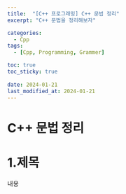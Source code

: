 ```yaml
---
title:  "[C++ 프로그래밍] C++ 문법 정리"
excerpt: "C++ 문법을 정리해보자"

categories:
  - Cpp
tags:
  - [Cpp, Programming, Grammer]

toc: true
toc_sticky: true
 
date: 2024-01-21
last_modified_at: 2024-01-21
---
```



# C++ 문법 정리

1.제목
=============
내용
